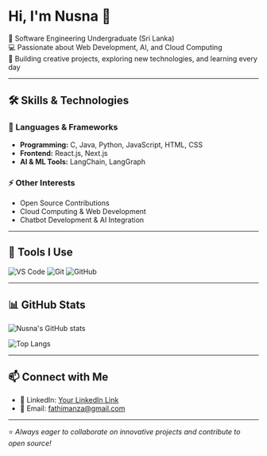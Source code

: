 # Hi, I'm Nusna 👋

🌱 Software Engineering Undergraduate (Sri Lanka)  
💻 Passionate about Web Development, AI, and Cloud Computing  
🚀 Building creative projects, exploring new technologies, and learning every day  

---

## 🛠️ Skills & Technologies

### 🚀 Languages & Frameworks
- **Programming:** C, Java, Python, JavaScript, HTML, CSS 
- **Frontend:** React.js, Next.js  
- **AI & ML Tools:** LangChain, LangGraph  

### ⚡ Other Interests
- Open Source Contributions  
- Cloud Computing & Web Development  
- Chatbot Development & AI Integration  

---

## 🔧 Tools I Use
![VS Code](https://img.shields.io/badge/Editor-VS%20Code-blue?logo=visualstudiocode)
![Git](https://img.shields.io/badge/Version%20Control-Git-orange?logo=git)
![GitHub](https://img.shields.io/badge/Hosting-GitHub-black?logo=github)

---

## 📊 GitHub Stats

![Nusna's GitHub stats](https://github-readme-stats.vercel.app/api?username=NusnaRabik&show_icons=true&theme=tokyonight)  

![Top Langs](https://github-readme-stats.vercel.app/api/top-langs/?username=NusnaRabik&layout=compact&theme=tokyonight)  


---

## 📫 Connect with Me 
- 💼 LinkedIn: [Your LinkedIn Link](www.linkedin.com/in/fathimanuzna753)  
- 📧 Email: fathimanza@gmail.com   

---

⭐ *Always eager to collaborate on innovative projects and contribute to open source!*  
